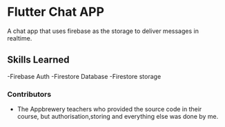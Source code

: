 # Flutter Chat APP
A chat app that uses firebase as the storage to deliver messages in realtime.

## Skills Learned 
-Firebase Auth
-Firestore Database
-Firestore storage
### Contributors 
- The Appbrewery teachers who provided the source code in their course, but authorisation,storing and everything else was done by me.
